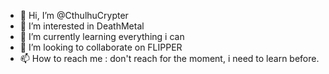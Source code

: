 - 👋 Hi, I’m @CthulhuCrypter
- 👀 I’m interested in DeathMetal
- 🌱 I’m currently learning everything i can
- 💞️ I’m looking to collaborate on FLIPPER
- 📫 How to reach me : don't reach for the moment, i need to learn before.

<!---
CthulhuCrypter/CthulhuCrypter is a ✨ special ✨ repository because its `README.md` (this file) appears on your GitHub profile.
You can click the Preview link to take a look at your changes.
--->
